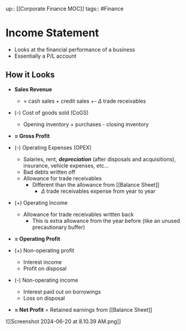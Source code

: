 up:: [[Corporate Finance MOC]]
tags:: #Finance 
# Income Statement
- Looks at the financial performance of a business
- Essentially a P/L account

## How it Looks
- **Sales Revenue**
	-  = cash sales + credit sales +- $\Delta$ trade receivables
- (-) Cost of goods sold (CoGS)
	- Opening inventory + purchases - closing inventory
- **= Gross Profit**

- (-) Operating Expenses (OPEX)
	- Salaries, rent, ***depreciation*** (after disposals and acquisitions), insurance, vehicle expenses, etc…
	- Bad debts written off
	- Allowance for trade receivables
		- Different than the allowance from [[Balance Sheet]]
			- $\Delta$ trade receivables expense from year to year
- (+) Operating Income
	- Allowance for trade receivables written back
		- This is extra allowance from the year before (like an unused precautionary buffer)
- **= Operating Profit**

- (+) Non-operating profit
	- Interest income
	- Profit on disposal
- (-) Non-operating income
	- Interest paid out on borrowings
	- Loss on disposal
- **= Net Profit** = Retained earnings from [[Balance Sheet]]



![[Screenshot 2024-06-20 at 8.10.39 AM.png]]